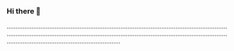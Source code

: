 ### Hi there 👋

........................................................................................................................................................................................................................................................................................................................
